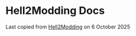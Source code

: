 # Hell2Modding Docs

Last copied from [Hell2Modding](https://github.com/SGG-Modding/Hell2Modding) on 6 October 2025